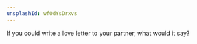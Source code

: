 ```yaml
---
unsplashId: wfOdYsDrxvs
---
```


If you could write a love letter to your partner, what would it say?

